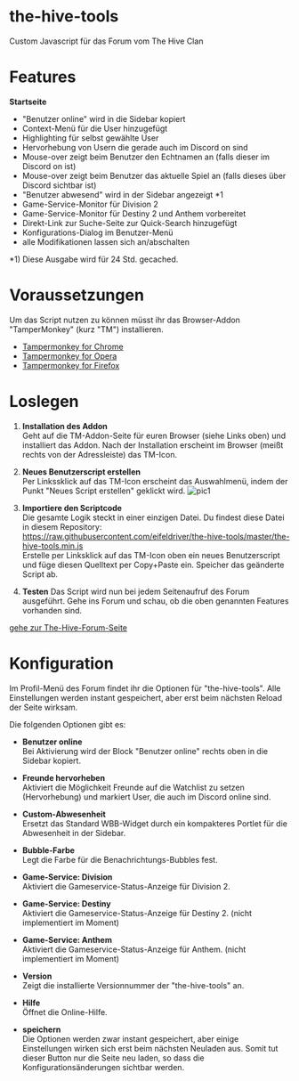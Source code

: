 # the-hive-tools
Custom Javascript für das Forum vom The Hive Clan

# Features
**Startseite**
- "Benutzer online" wird in die Sidebar kopiert 
- Context-Menü für die User hinzugefügt
- Highlighting für selbst gewählte User
- Hervorhebung von Usern die gerade auch im Discord on sind
- Mouse-over zeigt beim Benutzer den Echtnamen an (falls dieser im Discord on ist)
- Mouse-over zeigt beim Benutzer das aktuelle Spiel an (falls dieses über Discord sichtbar ist)
- "Benutzer abwesend" wird in der Sidebar angezeigt *1
- Game-Service-Monitor für Division 2
- Game-Service-Monitor für Destiny 2 und Anthem vorbereitet
- Direkt-Link zur Suche-Seite zur Quick-Search hinzugefügt
- Konfigurations-Dialog im Benutzer-Menü
- alle Modifikationen lassen sich an/abschalten

*1) Diese Ausgabe wird für 24 Std. gecached.

# Voraussetzungen
Um das Script nutzen zu können müsst ihr das Browser-Addon "TamperMonkey" (kurz "TM") installieren.

* [Tampermonkey for Chrome](https://chrome.google.com/webstore/detail/tampermonkey/dhdgffkkebhmkfjojejmpbldmpobfkfo)
* [Tampermonkey for Opera](https://addons.opera.com/de/extensions/details/tampermonkey-beta/)
* [Tampermonkey for Firefox](https://addons.mozilla.org/de/firefox/addon/tampermonkey/)

# Loslegen

1. **Installation des Addon**  
Geht auf die TM-Addon-Seite für euren Browser (siehe Links oben) und installiert das Addon. Nach der Installation erscheint im Browser (meißt rechts von der Adressleiste) das TM-Icon.

2. **Neues Benutzerscript erstellen**   
Per Linkssklick auf das TM-Icon erscheint das Auswahlmenü, indem der Punkt "Neues Script erstellen" geklickt wird.
![pic1](https://c1.staticflickr.com/8/7844/46390822204_603ee56e06.jpg)

3. **Importiere den Scriptcode**  
Die gesamte Logik steckt in einer einzigen Datei. Du findest diese Datei in diesem Repository:  
https://raw.githubusercontent.com/eifeldriver/the-hive-tools/master/the-hive-tools.min.js  
Erstelle per Linksklick auf das TM-Icon oben ein neues Benutzerscript und füge diesen Quelltext per Copy+Paste ein.
Speicher das geänderte Script ab.


4. **Testen**
Das Script wird nun bei jedem Seitenaufruf des Forum ausgeführt. Gehe ins Forum und schau, ob die oben genannten Features vorhanden sind.

[gehe zur The-Hive-Forum-Seite](https://www.enter-the-hive.de/forum/forum/)

# Konfiguration
Im Profil-Menü des Forum findet ihr die Optionen für "the-hive-tools". 
Alle Einstellungen werden instant gespeichert, aber erst beim nächsten Reload der Seite wirksam. 
 
Die folgenden Optionen gibt es:
* **Benutzer online**  
Bei Aktivierung wird der Block "Benutzer online" rechts oben in die Sidebar kopiert.

* **Freunde hervorheben**  
Aktiviert die Möglichkeit Freunde auf die Watchlist zu setzen (Hervorhebung) und markiert User, die auch im Discord online sind.

* **Custom-Abwesenheit**  
Ersetzt das Standard WBB-Widget durch ein kompakteres Portlet für die Abwesenheit in der Sidebar.

* **Bubble-Farbe**  
Legt die Farbe für die Benachrichtungs-Bubbles fest.

* **Game-Service: Division**  
Aktiviert die Gameservice-Status-Anzeige für Division 2.

* **Game-Service: Destiny**  
Aktiviert die Gameservice-Status-Anzeige für Destiny 2. (nicht implementiert im Moment)

* **Game-Service: Anthem**  
Aktiviert die Gameservice-Status-Anzeige für Anthem. (nicht implementiert im Moment)

* **Version**  
Zeigt die installierte Versionnummer der "the-hive-tools" an.

* **Hilfe**  
Öffnet die Online-Hilfe.

* **speichern**  
Die Optionen werden zwar instant gespeichert, aber einige Einstellungen wirken sich erst beim nächsten Neuladen aus. Somit tut dieser Button nur die Seite neu laden, so dass die Konfigurationsänderungen sichtbar werden.

